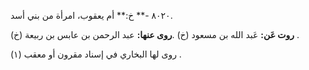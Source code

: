 ٨٠٢٠ -** خ:** أم يعقوب، امرأة من بني أسد.

**روت عَن:** عَبد الله بن مسعود (خ) .**روى عنها:** عبد الرحمن بن عابس بن ربيعة (خ) .

روى لها البخاري في إسناد مقرون أو معقب (١) .
